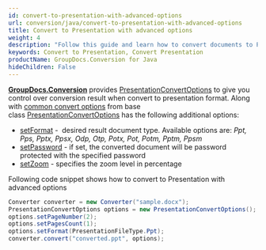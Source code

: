 ```yaml
---
id: convert-to-presentation-with-advanced-options
url: conversion/java/convert-to-presentation-with-advanced-options
title: Convert to Presentation with advanced options
weight: 4
description: "Follow this guide and learn how to convert documents to PowerPoint presentations of PPT, PPTX formats with height, width, DPI, margins and other customizations using GroupDocs.Conversion for Java."
keywords: Convert to Presentation, Convert Presentation
productName: GroupDocs.Conversion for Java
hideChildren: False
---
```

[**GroupDocs.Conversion**](https://products.groupdocs.com/conversion/java) provides [PresentationConvertOptions](https://reference.groupdocs.com/java/conversion/com.groupdocs.conversion.options.convert/PresentationConvertOptions) to give you control over conversion result when convert to presentation format. Along with [common convert options](https://reference.groupdocs.com/conversion/java/com.groupdocs.conversion.options.convert/ConvertOptions) from base class [PresentationConvertOptions](https://reference.groupdocs.com/java/conversion/com.groupdocs.conversion.options.convert/PresentationConvertOptions) has the following additional options:

*   [setFormat](https://reference.groupdocs.com/java/conversion/com.groupdocs.conversion.options.convert/ConvertOptions#setFormat(com.groupdocs.conversion.filetypes.FileType)) -  desired result document type. Available options are: *Ppt, Pps, Pptx, Ppsx, Odp, Otp, Potx, Pot, Potm, Pptm, Ppsm*
*   [setPassword](https://reference.groupdocs.com/java/conversion/com.groupdocs.conversion.options.convert/PresentationConvertOptions#setPassword(java.lang.String)) -  if set, the converted document will be password protected with the specified password
*   [setZoom](https://reference.groupdocs.com/java/conversion/com.groupdocs.conversion.options.convert/PresentationConvertOptions#setZoom(int)) -  specifies the zoom level in percentage

Following code snippet shows how to convert to Presentation with advanced options

```java
Converter converter = new Converter("sample.docx");
PresentationConvertOptions options = new PresentationConvertOptions();
options.setPageNumber(2);
options.setPagesCount(1);
options.setFormat(PresentationFileType.Ppt);
converter.convert("converted.ppt", options);
```
